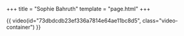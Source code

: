 +++
title = "Sophie Bahruth"
template = "page.html"
+++

{{ video(id="73dbdcdb23ef336a7814e64ae11bc8d5", class="video-container") }}
